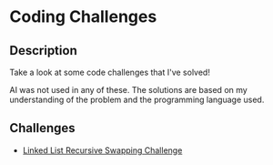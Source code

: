 # Coding Challenges

## Description

Take a look at some code challenges that I've solved!

AI was not used in any of these. The solutions are based on my understanding of the problem and the programming language used.

## Challenges

- [Linked List Recursive Swapping Challenge](swap-linked-list/swap-linked-list.md)
